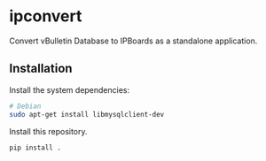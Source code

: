 # ipconvert

Convert vBulletin Database to IPBoards as a standalone application. 

## Installation

Install the system dependencies:

```bash
# Debian
sudo apt-get install libmysqlclient-dev
```

Install this repository.

```bash
pip install .
```
